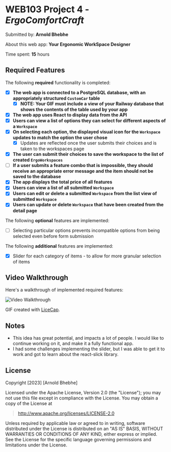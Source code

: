 # WEB103 Project 4 - _ErgoComfortCraft_

Submitted by: **Arnold Bhebhe**

About this web app: **Your Ergonomic WorkSpace Designer**

Time spent: **15** hours

## Required Features

The following **required** functionality is completed:

<!-- Make sure to check off completed functionality below -->

- [x] **The web app is connected to a PostgreSQL database, with an appropriately structured `CustomCar` table**
  - [x] **NOTE: Your GIF must include a view of your Railway database that shows the contents of the table used by your app**
- [x] **The web app uses React to display data from the API**
- [x] **Users can view a list of options they can select for different aspects of a `Workspace`**
- [x] **On selecting each option, the displayed visual icon for the `Workspace` updates to match the option the user chose**
  - [x] Updates are reflected once the user submits their choices and is taken to the workspaces page
- [x] **The user can submit their choices to save the workspace to the list of created `ErgoWorkspaces`**
- [ ] **If a user submits a feature combo that is impossible, they should receive an appropriate error message and the item should not be saved to the database**
- [x] **The app displays the total price of all features**
- [x] **Users can view a list of all submitted `Workspace`**
- [x] **Users can edit or delete a submitted `Workspace` from the list view of submitted `Workspace`**
- [x] **Users can update or delete `Workspace` that have been created from the detail page**

The following **optional** features are implemented:

- [ ] Selecting particular options prevents incompatible options from being selected even before form submission

The following **additional** features are implemented:

- [x] Slider for each category of items - to allow for more granular selection of items

## Video Walkthrough

Here's a walkthrough of implemented required features:

<img src='https://github.com/SirArnoldB/ErgoComfortCraft/blob/main/ErgoComfortCraftWalkthrough.gif' title='Video Walkthrough' width='' alt='Video Walkthrough' />

GIF created with [LiceCap](http://www.cockos.com/licecap/).

## Notes

- This idea has great potential, and impacts a lot of people. I would like to continue working on it, and make it a fully functional app.
- I had some challenges implementing the slider, but I was able to get it to work and got to learn about the react-slick library.

## License

Copyright [2023] [Arnold Bhebhe]

Licensed under the Apache License, Version 2.0 (the "License"); you may not use this file except in compliance with the License. You may obtain a copy of the License at

> http://www.apache.org/licenses/LICENSE-2.0

Unless required by applicable law or agreed to in writing, software distributed under the License is distributed on an "AS IS" BASIS, WITHOUT WARRANTIES OR CONDITIONS OF ANY KIND, either express or implied. See the License for the specific language governing permissions and limitations under the License.
